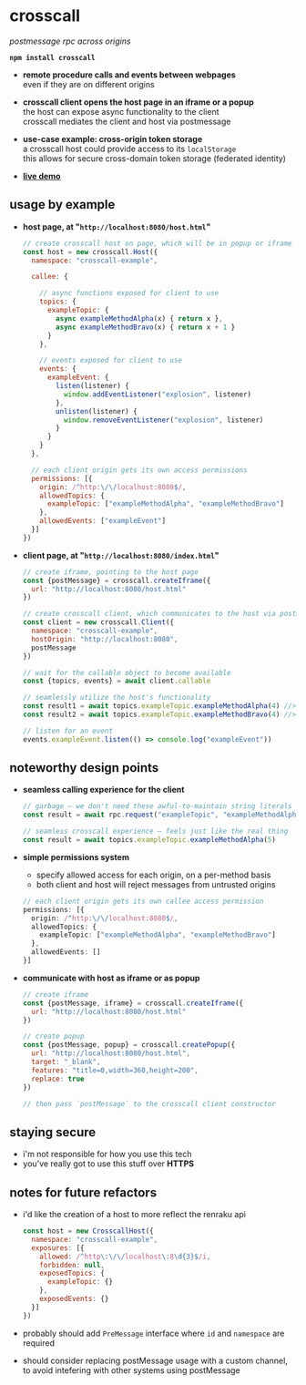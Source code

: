 
# crosscall

*postmessage rpc across origins*

**`npm install crosscall`**

- **remote procedure calls and events between webpages**  
  even if they are on different origins  

- **crosscall client opens the host page in an iframe or a popup**  
  the host can expose async functionality to the client  
  crosscall mediates the client and host via postmessage  

- **use-case example: cross-origin token storage**  
  a crosscall host could provide access to its `localStorage`  
  this allows for secure cross-domain token storage (federated identity)  

- [**live demo**](https://chasemoskal.com/crosscall/)


## usage by example

- **host page, at "`http://localhost:8080/host.html`"**

  ```js
  // create crosscall host on page, which will be in popup or iframe
  const host = new crosscall.Host({
    namespace: "crosscall-example",

    callee: {

      // async functions exposed for client to use
      topics: {
        exampleTopic: {
          async exampleMethodAlpha(x) { return x },
          async exampleMethodBravo(x) { return x + 1 }
        }
      },

      // events exposed for client to use
      events: {
        exampleEvent: {
          listen(listener) {
            window.addEventListener("explosion", listener)
          },
          unlisten(listener) {
            window.removeEventListener("explosion", listener)
          }
        }
      }
    },

    // each client origin gets its own access permissions
    permissions: [{
      origin: /^http:\/\/localhost:8080$/,
      allowedTopics: {
        exampleTopic: ["exampleMethodAlpha", "exampleMethodBravo"]
      },
      allowedEvents: ["exampleEvent"]
    }]
  })
  ```

- **client page, at "`http://localhost:8080/index.html`"**

  ```js
  // create iframe, pointing to the host page
  const {postMessage} = crosscall.createIframe({
    url: "http://localhost:8080/host.html"
  })

  // create crosscall client, which communicates to the host via postMessage
  const client = new crosscall.Client({
    namespace: "crosscall-example",
    hostOrigin: "http://localhost:8080",
    postMessage
  })

  // wait for the callable object to become available
  const {topics, events} = await client.callable

  // seamlessly utilize the host's functionality
  const result1 = await topics.exampleTopic.exampleMethodAlpha(4) //> 4
  const result2 = await topics.exampleTopic.exampleMethodBravo(4) //> 5

  // listen for an event
  events.exampleEvent.listen(() => console.log("exampleEvent"))

  ```

## noteworthy design points

- **seamless calling experience for the client**
  ```js
  // garbage — we don't need these awful-to-maintain string literals
  const result = await rpc.request("exampleTopic", "exampleMethodAlpha", [5])

  // seamless crosscall experience — feels just like the real thing
  const result = await topics.exampleTopic.exampleMethodAlpha(5)
  ```

- **simple permissions system**
  - specify allowed access for each origin, on a per-method basis
  - both client and host will reject messages from untrusted origins

  ```typescript
  // each client origin gets its own callee access permission
  permissions: [{
    origin: /^http:\/\/localhost:8080$/,
    allowedTopics: {
      exampleTopic: ["exampleMethodAlpha", "exampleMethodBravo"]
    },
    allowedEvents: []
  }]
  ```

- **communicate with host as iframe or as popup**
  ```js
  // create iframe
  const {postMessage, iframe} = crosscall.createIframe({
    url: "http://localhost:8080/host.html"
  })

  // create popup
  const {postMessage, popup} = crosscall.createPopup({
    url: "http://localhost:8080/host.html",
    target: "_blank",
    features: "title=0,width=360,height=200",
    replace: true
  })

  // then pass `postMessage` to the crosscall client constructor
  ```

## staying secure

- i'm not responsible for how you use this tech
- you've really got to use this stuff over **HTTPS**

## notes for future refactors

- i'd like the creation of a host to more reflect the renraku api

    ```js
    const host = new CrosscallHost({
      namespace: "crosscall-example",
      exposures: [{
        allowed: /^http\:\/\/localhost\:8\d{3}$/i,
        forbidden: null,
        exposedTopics: {
          exampleTopic: {}
        },
        exposedEvents: {}
      }]
    })
    ```

- probably should add `PreMessage` interface where `id` and `namespace` are required

- should consider replacing postMessage usage with a custom channel, to avoid intefering with other systems using postMessage
